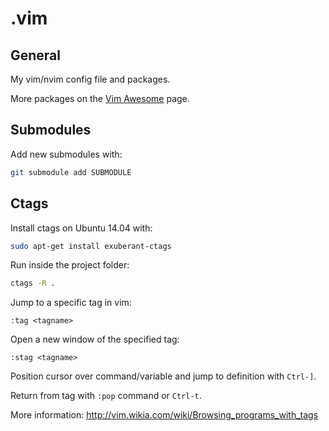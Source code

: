 # .vim #

## General ##

My vim/nvim config file and packages.

More packages on the [Vim Awesome](http://vimawesome.com/) page.

## Submodules ##

Add new submodules with:
```bash
git submodule add SUBMODULE
```

## Ctags ##

Install ctags on Ubuntu 14.04 with:
```bash
sudo apt-get install exuberant-ctags
```

Run inside the project folder:
```bash
ctags -R .
```

Jump to a specific tag in vim:
```vim
:tag <tagname>
```

Open a new window of the specified tag:
```vim
:stag <tagname>
```

Position cursor over command/variable and jump to definition with `Ctrl-]`.

Return from tag with `:pop` command or `Ctrl-t`.

More information:
http://vim.wikia.com/wiki/Browsing_programs_with_tags
